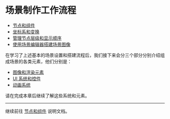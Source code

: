 # 场景制作工作流程


- [节点和组件](node-component.md)
- [坐标系和变换](transform.md)
- [管理节点层级和显示顺序](node-tree.md)
- [使用场景编辑器搭建场景图像](scene-editing.md)

在学习了上述基本的场景设置和搭建流程后，我们接下来会分三个部分分别介绍组成场景的各类元素，他们分别是：

- [图像和渲染元素](../render/index.md)
- [UI 系统和控件](../ui/index.md)
- [动画系统](../animation/index.md)

请在完成本章后继续了解这些系统和元素。

---

继续前往 [节点和组件](node-component.md) 说明文档。